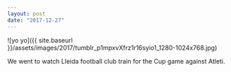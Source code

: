 ```yaml
---
layout: post
date: "2017-12-27"
---
```


![yo yo]({{ site.baseurl }}/assets/images/2017/tumblr_p1mpxvXfrz1r16syio1_1280-1024x768.jpg)

We went to watch Lleida football club train for the Cup game against Atleti.

